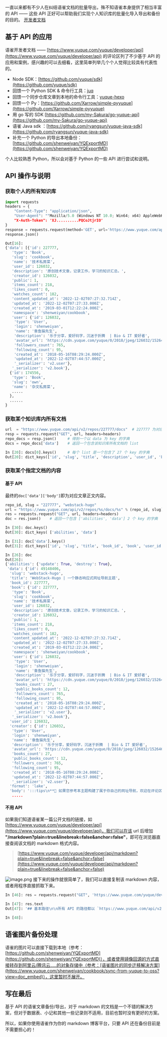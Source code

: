 一直以来都有不少人在纠结语雀文档的批量导出，殊不知语雀本身提供了相当丰富的 API —— 这些 API 正好可以帮助我们实现个人知识库的批量化导入导出和备份的目的。
[开发者文档](https://www.yuque.com/yuque/developer?view=doc_embed)

## 基于 API 的应用

语雀开发者文档 —— [https://www.yuque.com/yuque/developer/api](https://www.yuque.com/yuque/developer/api) 的评论区列了不少基于 API 的应用和案例，感兴趣的可以去细看，这里简单列举几个个人觉得比较具有代表性的。

- Node SDK：[https://github.com/yuque/sdk](https://github.com/yuque/sdk)
- 回馈一个 Python SDK & 命令行工具：[juq](https://github.com/inhzus/juq)
- 回馈一个同步仓库文章到本地的命令行工具：[yuque-hexo](https://github.com/x-cold/yuque-hexo)
- 回馈一个 Py：[https://github.com/Xarrow/simple-pyyuque](https://github.com/Xarrow/simple-pyyuque)
- 用 go 写的 SDK [https://github.com/my-Sakura/go-yuque-api](https://github.com/my-Sakura/go-yuque-api)
- 语雀 Java sdk ：[https://github.com/ryangsun/yuque-java-sdk](https://github.com/ryangsun/yuque-java-sdk)
- 补充一个 Python 的导出本地备份：[https://github.com/shenweiyan/YQExportMD](https://github.com/shenweiyan/YQExportMD)

个人比较熟悉 Python，所以会对基于 Python 的一些 API 进行尝试和说明。

## API 操作与说明

### 获取个人的所有知识库

```python
import requests
headers = {
	"Content-Type": "application/json",
	"User-Agent": ""Mozilla/5.0 (Windows NT 10.0; Win64; x64) AppleWebKit/537.36 (KHTML, like Gecko) Chrome/108.0.0.0 Safari/537.36",
	"X-Auth-Token": 'XJ..........PQCoJtjrIO'
}
response = requests.request(method='GET', url='https://www.yuque.com/api/v2/users/shenweiyan/repos', headers=headers)
response.json()
```

```python
Out[16]:
{'data': [{'id': 227777,
   'type': 'Book',
   'slug': 'cookbook',
   'name': '技术私房菜',
   'user_id': 126032,
   'description': '原创技术文章，记录工作，学习的知识汇总。',
   'creator_id': 126032,
   'public': 1,
   'items_count': 218,
   'likes_count': 0,
   'watches_count': 182,
   'content_updated_at': '2022-12-02T07:27:32.714Z',
   'updated_at': '2022-12-02T07:27:33.000Z',
   'created_at': '2019-03-01T12:22:24.000Z',
   'namespace': 'shenweiyan/cookbook',
   'user': {'id': 126032,
    'type': 'User',
    'login': 'shenweiyan',
    'name': '章鱼猫先生',
    'description': '乐于分享，爱好码字，沉迷于折腾  | Bio & IT 爱好者',
    'avatar_url': 'https://cdn.yuque.com/yuque/0/2018/jpeg/126032/1526460304504-avatar/f6903e58-a5ec-4c79-9d61-f8c8e0e3f83c.jpeg',
    'followers_count': 765,
    'following_count': 95,
    'created_at': '2018-05-16T08:29:24.000Z',
    'updated_at': '2022-12-02T07:44:57.000Z',
    '_serializer': 'v2.user'},
   '_serializer': 'v2.book'},
  {'id': 174556,
   'type': 'Book',
   'slug': 'own',
   'name': '杂文私房菜',
   .....
  },
  ......
}
```

### 获取某个知识库内所有文档

```python
url  = "https://www.yuque.com/api/v2/repos/227777/docs"  # 227777 为对应知识库的 repo_id
resp = requests.request("GET", url, headers=headers)
repo_docs = resp.json()		# 得到一个以 data 为 key 的字典
docs = repo_docs['data']	# 返回一个包含该知识库所有文档的 list
```

```python
In [20]: docs[0].keys()     # 每个 list 是一个包含了 27 个 key 的字典
Out[20]: dict_keys(['id', 'slug', 'title', 'description', 'user_id', 'book_id', 'format', 'public', 'status', 'view_status', 'read_status', 'likes_count', 'read_count', 'comments_count', 'content_updated_at', 'created_at', 'updated_at', 'published_at', 'first_published_at', 'draft_version', 'last_editor_id', 'word_count', 'cover', 'custom_description', 'last_editor', 'book', '_serializer'])
```

### 获取某个指定文档的内容

#### 基于 API

最终的`doc['data']['body']`即为对应文章正文内容。

```python
repo_id, slug = "227777", "webstack-hugo"
url = "https://www.yuque.com/api/v2/repos/%s/docs/%s" % (repo_id, slug)
res = requests.request("GET", url, headers=headers)
doc = res.json() 	# 返回一个包含 ['abilities', 'data'] 2 个 key 的字典

In [30]: doc.keys()
Out[30]: dict_keys( ['abilities', 'data']

In [31]: doc['data'].keys()
Out[31]: dict_keys(['id', 'slug', 'title', 'book_id', 'book', 'user_id', 'creator', 'format', 'body', 'body_draft', 'body_html', 'body_lake', 'body_draft_lake', 'public', 'status', 'view_status', 'read_status', 'likes_count', 'comments_count', 'content_updated_at', 'deleted_at', 'created_at', 'updated_at', 'published_at', 'first_published_at', 'word_count', 'cover', 'description', 'custom_description', 'hits', '_serializer'])
```

```python
In [26]: doc
Out[26]:
{'abilities': {'update': True, 'destroy': True},
 'data': {'id': 49148406,
  'slug': 'webstack-hugo',
  'title': 'WebStack-Hugo | 一个静态响应式网址导航主题',
  'book_id': 227777,
  'book': {'id': 227777,
   'type': 'Book',
   'slug': 'cookbook',
   'name': '技术私房菜',
   'user_id': 126032,
   'description': '原创技术文章，记录工作，学习的知识汇总。',
   'creator_id': 126032,
   'public': 1,
   'items_count': 218,
   'likes_count': 0,
   'watches_count': 182,
   'content_updated_at': '2022-12-02T07:27:32.714Z',
   'updated_at': '2022-12-02T07:27:33.000Z',
   'created_at': '2019-03-01T12:22:24.000Z',
   'namespace': 'shenweiyan/cookbook',
   'user': {'id': 126032,
    'type': 'User',
    'login': 'shenweiyan',
    'name': '章鱼猫先生',
    'description': '乐于分享，爱好码字，沉迷于折腾  | Bio & IT 爱好者',
    'avatar_url': 'https://cdn.yuque.com/yuque/0/2018/jpeg/126032/1526460304504-avatar/f6903e58-a5ec-4c79-9d61-f8c8e0e3f83c.jpeg',
    'books_count': 27,
    'public_books_count': 12,
    'followers_count': 765,
    'following_count': 95,
    'created_at': '2018-05-16T08:29:24.000Z',
    'updated_at': '2022-12-02T07:44:57.000Z',
    '_serializer': 'v2.user'},
   '_serializer': 'v2.book'},
  'user_id': 126032,
  'creator': {'id': 126032,
   'type': 'User',
   'login': 'shenweiyan',
   'name': '章鱼猫先生',
   'description': '乐于分享，爱好码字，沉迷于折腾  | Bio & IT 爱好者',
   'avatar_url': 'https://cdn.yuque.com/yuque/0/2018/jpeg/126032/1526460304504-avatar/f6903e58-a5ec-4c79-9d61-f8c8e0e3f83c.jpeg',
   'books_count': 27,
   'public_books_count': 12,
   'followers_count': 765,
   'following_count': 95,
   'created_at': '2018-05-16T08:29:24.000Z',
   'updated_at': '2022-12-02T07:44:57.000Z',
   '_serializer': 'v2.user'},
  'format': 'lake',
  'body': ':::tips\n**📢 如果您参考本主题构建了属于你自己的网址导航，欢迎在评论区留下你网站的访问链接。**\n:::\......
   .....

```

#### 不用 API

如果我们知道语雀某一篇公开文档的链接，如 [https://www.yuque.com/yuque/developer/api](https://www.yuque.com/yuque/developer/api)，我们可以在该 url 后增加 **"/markdown?plain=true&linebreak=false&anchor=false"**，即可在浏览器直接查阅该文档的 markdown 格式内容。

> [https://www.yuque.com/yuque/developer/api/markdown?plain=true&linebreak=false&anchor=false](https://www.yuque.com/yuque/developer/api/markdown?plain=true&linebreak=false&anchor=false)

![image.png](https://cdn.nlark.com/yuque/0/2022/png/126032/1669971411350-a3ecd66d-c480-4f12-aaba-1c63ac20e998.png#averageHue=%23f9f9f9&clientId=u44a9b28b-8a90-4&from=paste&height=845&id=u36378849&originHeight=845&originWidth=1111&originalType=binary&ratio=1&rotation=0&showTitle=false&size=38190&status=done&style=none&taskId=u8c3ef26a-3141-42a5-955d-7d6573c17a5&title=&width=1111)
接下来的操作就很简单了，我们可以直接复制该 markdown 内容，或者用程序直接抓取下来。

````python
In [46]: res = requests.request("GET", 'https://www.yuque.com/yuque/developer/api/markdown?plain=true&linebreak=false&anchor=false', headers=headers)

In [47]: res.text
Out[47]: '## 基本路径\n\n所有 API 的路径都以 `https://www.yuque.com/api/v2` 开头。\n空间下访问 API 的域名需要使用空间对应的域名，例如空间域名为 customspace.yuque.com， 则 API 的基础路径为 `https://customspace.yuque.com/api/v2`。\n\n建议开启 follow redirect 能力:\n```bash\n# -L To follow redirect with Curl\ncurl -L -X "POST" "https://www.yuque.com/api/v2/..." \\\n     -H \'User-Agent: your_name\' \\\n     -H \'X-Auth-Token: your_token\' \\\n     -H \'Content-Type: application/json\' \\\n     -d $\'{}\'\n```\n\n## HTTP Verbs\n\n| Verb | Description |\n| --- | --- |\n| GET | 用于获取数据 |\n| POST | 用于创建数据 |\n| PUT | 用于修改部分数据，例如一个文档标题，正文 |\n| DELETE | 用于删除数据 |\n\n\n## HTTP 提交数据说明\n\n当\xa0**POST**,\xa0**PUT**\xa0请求的时候，请确保 Request Content-Type 是 `application/json`\xa0类型。\n\n```json\nreq.Headers.Add("Content-Type", "application/json")\n```\n\n\n## User-Agent Header\n\n为了确保我们能知道访问者是谁，API 要求必须传递 `User-Agent` Header，否则将会拒绝请求。\n\n例如:\n```go\nreq.Headers.Add("User-Agent", "这里可以填应用名称")\n```\n\n## 用户认证\n\n:::info\n语雀所有的开放 API 都需要 Token 验证之后才能访问。\n:::\n\n语雀 API 目前使用 Token 机制来实现用户认证。\n\n你需要在请求的 HTTP Headers 传入 `X-Auth-Token` 带入用户的 Token 信息，用于认证。\n\n获取 Token 可通过点击语雀的个人头像，并进入\xa0[个人设置](/settings/tokens)\xa0页面拿到，如下图：\n![image.png](https://cdn.nlark.com/yuque/0/2019/png/84145/1556263208113-272c18c0-2608-48b5-81b0-141b49ef432f.png#averageHue=%23fbfbfb&crop=0&crop=0&crop=1&crop=1&height=370&id=MfGZI&name=image.png&originHeight=740&originWidth=2154&originalType=binary&ratio=1&rotation=0&showTitle=false&size=186190&status=done&style=none&title=&width=1077)\n\n\n**For example**\n```bash\ncurl -H "X-Auth-Token: gCmkIlgAtuc3vFwpLfeM1w==" https://www.yuque.com/api/v2/hello\n```\n\n**Response**\n```json\n{\n  "data":{\n    "message":"Hello 小明"\n  }\n}\n```\n\n`X-Auth-Token` 依据用户有的权限，决定了能获取到的数据，例如，假如 “小明” 这个账号是 “[语雀/帮助](/yuque/help)” 这个文档仓库的 `Owner`，那么通过他的 Token 可以获取到这个仓库的所有信息。\n\n其他情况由具体的功能权限设定来决定能获取到什么样的数据，以及那些数据有修改权限，详见后面 API 的具体接口返回的 `abilities` 描述。\n\n## HTTP 状态码\n\n- 200 - 成功\n- 400 - 请求的参数不正确，或缺少必要信息，请对比文档\n- 401 - 需要用户认证的接口用户信息不正确\n- 403 - 缺少对应功能的权限\n- 404 - 数据不存在，或未开放\n- 500 - 服务器异常\n\n## 参数说明\n| Name | Description | Example |\n| --- | --- | --- |\n| id | 数据的唯一编号/主键 | 1984 |\n| login | 用户／团队的唯一名称\n用户／团队编号 | 用户：用户个人路径\n团队：如[语雀团队](/yuque)，login 值为 `yuque` |\n| book_slug | 仓库唯一名称 | 如[语雀开发者文档](/yuque/developer)这个仓库，`book_slug` 值为 `developer`** ** |\n| namespace | 仓库的唯一名称\n需要组合\xa0`:login/:book_slug`\n或可以直接使用仓库编号 | `yuque/developer` |\n| slug | 文档唯一名称 | 如[当前这篇文档](/yuque/developer/api)的 slug 值为   `api` |\n\n## 返回数据格式\n\n- JSON 格式\n\n```json\n{\n  "data": {\n    "id": 10,\n    "slug": "weekly",\n    "name": "技术周刊",\n    "abilities": {\n      "update": false,\n      "destroy": false\n    }\n  },\n  "meta": {\n    "liked": false,\n    "followed": false,\n  }\n}\n```\n\n- id: 每个数据都会有的，Resource 的唯一编号，后续很多地方你可能需要用它查询\n- abilities: 表述当前登陆者对于此资源的权限\n- meta: 一些附加信息，例如是否赞过，是否关注过\n\n## Rate Limit 访问频率限制\n\n- 匿名请求，IP 限制, 200 次/小时\n- 传递 Token 的情况下，每个用户（基于 Token 关联到的账户），5000 次/小时；\n\n每次请求 `Response Header` 将会返回频率限制的信息，例如：\n\n```\nX-RateLimit-Limit: 100\nX-RateLimit-Remaining: 75\n```\n\n- `X-RateLimit-Limit` - 总次数\n- `X-RateLimit-Remaining` - 剩余次数\n\n如果超过限制，将会返回:\n\n```\nHTTP/1.1 429 Too Many Requests\n```\n\n## DateTime 格式\nDateTime 使用\xa0[ISO 8601](https://en.wikipedia.org/wiki/ISO_8601)\xa0标准格式，请按照标准方式进行转换。\n'

In [48]:
````

## 语雀图片备份处理

语雀的图片可以直接下载到本地（参考：[https://github.com/shenweiyan/YQExportMD](https://github.com/shenweiyan/YQExportMD)），或者使用镜像回源的方式直接转存到阿里云/腾讯云.....的对象存储中（参考：[语雀图片的同步迁移解决方案](https://www.yuque.com/shenweiyan/cookbook/sync-from-yuque-to-oss?view=doc_embed)），这里暂时不展开。

## 写在最后

基于 API 的语雀文章备份/导出，对于 markdown 的文档是一个不错的解决方案，但对于数据表、小记和其他一些记录则不适用，目前也暂时没有更好的方案。

所以，如果你使用语雀作为你的 markdown 博客平台，只要 API 还在备份目前是不需要担心的！
